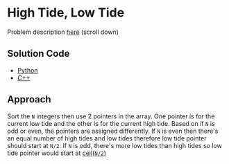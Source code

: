 # High Tide, Low Tide
Problem description [here](https://cemc.uwaterloo.ca/contests/computing/2017/stage%201/seniorEF.pdf) (scroll down)

## Solution Code
* [Python](./main.py)
* [C++](./main.cpp)

## Approach
Sort the `N` integers then use 2 pointers in the array. One pointer is for the current low tide and the other is for the current high tide. Based on if `N` is odd or even, the pointers are assigned differently. If `N` is even then there's an equal number of high tides and low tides therefore low tide pointer should start at `N/2`. If `N` is odd, there's more low tides than high tides so low tide pointer would start at [ceil(`N/2`)](https://en.wikipedia.org/wiki/Floor_and_ceiling_functions)